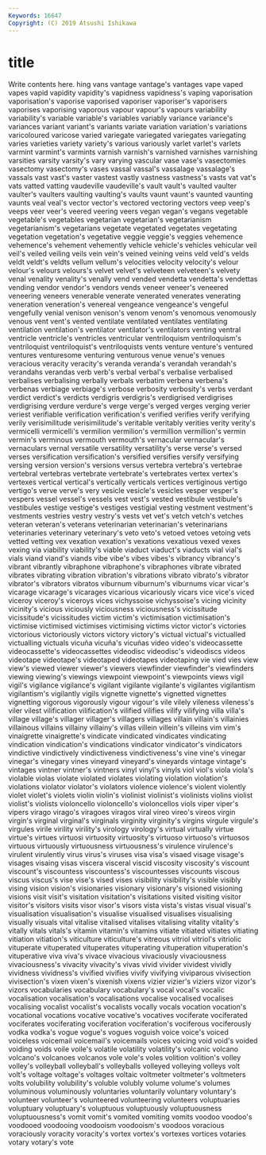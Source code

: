 ```yaml
---
Keywords: 16647
Copyright: (C) 2019 Atsushi Ishikawa
---
```


# title

Write contents here.
hing vans vantage vantage's vantages vape vaped vapes
vapid vapidity vapidity's vapidness vapidness's vaping vaporisation vaporisation's vaporise vaporised
vaporiser vaporiser's vaporisers vaporises vaporising vaporous vapour vapour's vapours variability
variability's variable variable's variables variably variance variance's variances variant variant's
variants variate variation variation's variations varicoloured varicose varied variegate variegated
variegates variegating varies varieties variety variety's various variously varlet varlet's
varlets varmint varmint's varmints varnish varnish's varnished varnishes varnishing varsities
varsity varsity's vary varying vascular vase vase's vasectomies vasectomy vasectomy's
vases vassal vassal's vassalage vassalage's vassals vast vast's vaster vastest
vastly vastness vastness's vasts vat vat's vats vatted vatting vaudeville
vaudeville's vault vault's vaulted vaulter vaulter's vaulters vaulting vaulting's vaults
vaunt vaunt's vaunted vaunting vaunts veal veal's vector vector's vectored
vectoring vectors veep veep's veeps veer veer's veered veering veers
vegan vegan's vegans vegetable vegetable's vegetables vegetarian vegetarian's vegetarianism vegetarianism's
vegetarians vegetate vegetated vegetates vegetating vegetation vegetation's vegetative veggie veggie's
veggies vehemence vehemence's vehement vehemently vehicle vehicle's vehicles vehicular veil
veil's veiled veiling veils vein vein's veined veining veins veld
veld's velds veldt veldt's veldts vellum vellum's velocities velocity velocity's
velour velour's velours velours's velvet velvet's velveteen velveteen's velvety venal
venality venality's venally vend vended vendetta vendetta's vendettas vending vendor
vendor's vendors vends veneer veneer's veneered veneering veneers venerable venerate
venerated venerates venerating veneration veneration's venereal vengeance vengeance's vengeful vengefully
venial venison venison's venom venom's venomous venomously venous vent vent's
vented ventilate ventilated ventilates ventilating ventilation ventilation's ventilator ventilator's ventilators
venting ventral ventricle ventricle's ventricles ventricular ventriloquism ventriloquism's ventriloquist ventriloquist's
ventriloquists vents venture venture's ventured ventures venturesome venturing venturous venue
venue's venues veracious veracity veracity's veranda veranda's verandah verandah's verandahs
verandas verb verb's verbal verbal's verbalise verbalised verbalises verbalising verbally
verbals verbatim verbena verbena's verbenas verbiage verbiage's verbose verbosity verbosity's
verbs verdant verdict verdict's verdicts verdigris verdigris's verdigrised verdigrises verdigrising
verdure verdure's verge verge's verged verges verging verier veriest verifiable
verification verification's verified verifies verify verifying verily verisimilitude verisimilitude's veritable
veritably verities verity verity's vermicelli vermicelli's vermilion vermilion's vermillion vermillion's
vermin vermin's verminous vermouth vermouth's vernacular vernacular's vernaculars vernal versatile
versatility versatility's verse verse's versed verses versification versification's versified versifies
versify versifying versing version version's versions versus vertebra vertebra's vertebrae
vertebral vertebras vertebrate vertebrate's vertebrates vertex vertex's vertexes vertical vertical's
vertically verticals vertices vertiginous vertigo vertigo's verve verve's very vesicle
vesicle's vesicles vesper vesper's vespers vessel vessel's vessels vest vest's
vested vestibule vestibule's vestibules vestige vestige's vestiges vestigial vesting vestment
vestment's vestments vestries vestry vestry's vests vet vet's vetch vetch's
vetches veteran veteran's veterans veterinarian veterinarian's veterinarians veterinaries veterinary veterinary's
veto veto's vetoed vetoes vetoing vets vetted vetting vex vexation
vexation's vexations vexatious vexed vexes vexing via viability viability's viable
viaduct viaduct's viaducts vial vial's vials viand viand's viands vibe
vibe's vibes vibes's vibrancy vibrancy's vibrant vibrantly vibraphone vibraphone's vibraphones
vibrate vibrated vibrates vibrating vibration vibration's vibrations vibrato vibrato's vibrator
vibrator's vibrators vibratos viburnum viburnum's viburnums vicar vicar's vicarage vicarage's
vicarages vicarious vicariously vicars vice vice's viced viceroy viceroy's viceroys
vices vichyssoise vichyssoise's vicing vicinity vicinity's vicious viciously viciousness viciousness's
vicissitude vicissitude's vicissitudes victim victim's victimisation victimisation's victimise victimised victimises
victimising victims victor victor's victories victorious victoriously victors victory victory's
victual victual's victualled victualling victuals vicuña vicuña's vicuñas video video's
videocassette videocassette's videocassettes videodisc videodisc's videodiscs videos videotape videotape's videotaped
videotapes videotaping vie vied vies view view's viewed viewer viewer's
viewers viewfinder viewfinder's viewfinders viewing viewing's viewings viewpoint viewpoint's viewpoints
views vigil vigil's vigilance vigilance's vigilant vigilante vigilante's vigilantes vigilantism
vigilantism's vigilantly vigils vignette vignette's vignetted vignettes vignetting vigorous vigorously
vigour vigour's vile vilely vileness vileness's viler vilest vilification vilification's
vilified vilifies vilify vilifying villa villa's village village's villager villager's
villagers villages villain villain's villainies villainous villains villainy villainy's villas
villein villein's villeins vim vim's vinaigrette vinaigrette's vindicate vindicated vindicates
vindicating vindication vindication's vindications vindicator vindicator's vindicators vindictive vindictively vindictiveness
vindictiveness's vine vine's vinegar vinegar's vinegary vines vineyard vineyard's vineyards
vintage vintage's vintages vintner vintner's vintners vinyl vinyl's vinyls viol
viol's viola viola's violable violas violate violated violates violating violation
violation's violations violator violator's violators violence violence's violent violently violet
violet's violets violin violin's violinist violinist's violinists violins violist violist's
violists violoncello violoncello's violoncellos viols viper viper's vipers virago virago's
viragoes viragos viral vireo vireo's vireos virgin virgin's virginal virginal's
virginals virginity virginity's virgins virgule virgule's virgules virile virility virility's
virology virology's virtual virtually virtue virtue's virtues virtuosi virtuosity virtuosity's
virtuoso virtuoso's virtuosos virtuous virtuously virtuousness virtuousness's virulence virulence's virulent
virulently virus virus's viruses visa visa's visaed visage visage's visages
visaing visas viscera visceral viscid viscosity viscosity's viscount viscount's viscountess
viscountess's viscountesses viscounts viscous viscus viscus's vise vise's vised vises
visibility visibility's visible visibly vising vision vision's visionaries visionary visionary's
visioned visioning visions visit visit's visitation visitation's visitations visited visiting
visitor visitor's visitors visits visor visor's visors vista vista's vistas
visual visual's visualisation visualisation's visualise visualised visualises visualising visually visuals
vital vitalise vitalised vitalises vitalising vitality vitality's vitally vitals vitals's
vitamin vitamin's vitamins vitiate vitiated vitiates vitiating vitiation vitiation's viticulture
viticulture's vitreous vitriol vitriol's vitriolic vituperate vituperated vituperates vituperating vituperation
vituperation's vituperative viva viva's vivace vivacious vivaciously vivaciousness vivaciousness's vivacity
vivacity's vivas vivid vivider vividest vividly vividness vividness's vivified vivifies
vivify vivifying viviparous vivisection vivisection's vixen vixen's vixenish vixens vizier
vizier's viziers vizor vizor's vizors vocabularies vocabulary vocabulary's vocal vocal's
vocalic vocalisation vocalisation's vocalisations vocalise vocalised vocalises vocalising vocalist vocalist's
vocalists vocally vocals vocation vocation's vocational vocations vocative vocative's vocatives
vociferate vociferated vociferates vociferating vociferation vociferation's vociferous vociferously vodka vodka's
vogue vogue's vogues voguish voice voice's voiced voiceless voicemail voicemail's
voicemails voices voicing void void's voided voiding voids voile voile's
volatile volatility volatility's volcanic volcano volcano's volcanoes volcanos vole vole's
voles volition volition's volley volley's volleyball volleyball's volleyballs volleyed volleying
volleys volt volt's voltage voltage's voltages voltaic voltmeter voltmeter's voltmeters
volts volubility volubility's voluble volubly volume volume's volumes voluminous voluminously
voluntaries voluntarily voluntary voluntary's volunteer volunteer's volunteered volunteering volunteers voluptuaries
voluptuary voluptuary's voluptuous voluptuously voluptuousness voluptuousness's vomit vomit's vomited vomiting
vomits voodoo voodoo's voodooed voodooing voodooism voodooism's voodoos voracious voraciously
voracity voracity's vortex vortex's vortexes vortices votaries votary votary's vote
